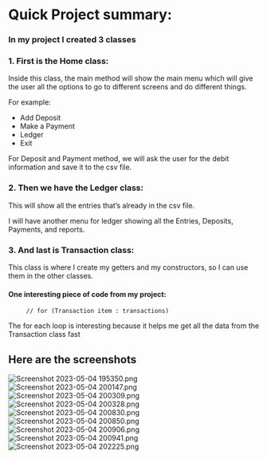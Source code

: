 # Quick Project summary:

### In my project I created 3 classes
### 1. First is the Home class:
Inside this class, the main method will show the main menu which will give the user all the options to go to different screens and do different things.

For example: 
- Add Deposit 
- Make a Payment 
- Ledger
-  Exit

For Deposit and Payment method, we will ask the user for the debit information and save it to the csv file.

### 2. Then we have the Ledger class:

This will show all the entries that’s already in the csv file.

I will have another menu for ledger showing all the Entries, Deposits, Payments, and reports.

### 3. And last is Transaction class:

This class is where I create my getters and my constructors, so I can use them in the other classes.

#### One interesting piece of code from my project:

         // for (Transaction item : transactions)

The for each loop is interesting because it helps me get all the data from the Transaction class fast

## Here are the screenshots

![Screenshot 2023-05-04 195350.png](src%2Fmain%2Fresources%2FScreenshot%202023-05-04%20195350.png)
![Screenshot 2023-05-04 200147.png](src%2Fmain%2Fresources%2FScreenshot%202023-05-04%20200147.png)
![Screenshot 2023-05-04 200309.png](src%2Fmain%2Fresources%2FScreenshot%202023-05-04%20200309.png)
![Screenshot 2023-05-04 200328.png](src%2Fmain%2Fresources%2FScreenshot%202023-05-04%20200328.png)
![Screenshot 2023-05-04 200830.png](src%2Fmain%2Fresources%2FScreenshot%202023-05-04%20200830.png)
![Screenshot 2023-05-04 200850.png](src%2Fmain%2Fresources%2FScreenshot%202023-05-04%20200850.png)
![Screenshot 2023-05-04 200906.png](src%2Fmain%2Fresources%2FScreenshot%202023-05-04%20200906.png)
![Screenshot 2023-05-04 200941.png](src%2Fmain%2Fresources%2FScreenshot%202023-05-04%20200941.png)
![Screenshot 2023-05-04 202225.png](src%2Fmain%2Fresources%2FScreenshot%202023-05-04%20202225.png)
